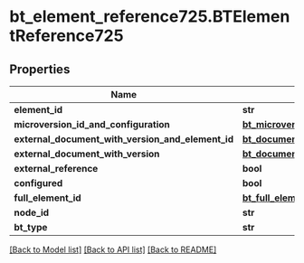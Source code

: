 # bt_element_reference725.BTElementReference725

## Properties
Name | Type | Description | Notes
------------ | ------------- | ------------- | -------------
**element_id** | **str** |  | [optional] 
**microversion_id_and_configuration** | [**bt_microversion_id_and_configuration2338.BTMicroversionIdAndConfiguration2338**](BTMicroversionIdAndConfiguration2338.md) |  | [optional] 
**external_document_with_version_and_element_id** | [**bt_document_with_version_and_element_id.BTDocumentWithVersionAndElementId**](BTDocumentWithVersionAndElementId.md) |  | [optional] 
**external_document_with_version** | [**bt_document_with_version_id.BTDocumentWithVersionId**](BTDocumentWithVersionId.md) |  | [optional] 
**external_reference** | **bool** |  | [optional] 
**configured** | **bool** |  | [optional] 
**full_element_id** | [**bt_full_element_id756.BTFullElementId756**](BTFullElementId756.md) |  | [optional] 
**node_id** | **str** |  | [optional] 
**bt_type** | **str** |  | [optional] 

[[Back to Model list]](../README.md#documentation-for-models) [[Back to API list]](../README.md#documentation-for-api-endpoints) [[Back to README]](../README.md)


